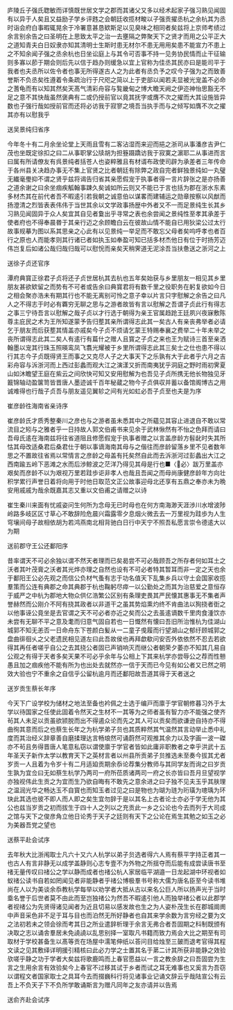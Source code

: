 <!-- { "loadSidebar": true } -->
庐陵丘子强氏聦敏而详慎既世居文学之郡而其诸父又多以经术起家子强习熟见闻固有以异于人矣且又益励子学乡评韪之会朝廷收揽材畯以子强贡擢丞杭之余杭其为丞时诣会府白事暇辄晃余于冷署意甚恳欵斯足以见臭味之相同者矣兹将上京师考绩过余言别余告之曰圣明在上思致太平之治一去壅隔之弊聚天下之贤才而用之公平正大之道知青夫白日奴隶亦知其清明士生斯时患无材尔不患无用用矣患不能宣力不患上之不知余闻子强之丞余杭也日坐讼庭上与其令可否事不持一见务协民情而止干征输则多寡以莭于期会则后先以信于趋办则缓急以宜上官称为佳丞其民亦曰是能司平于我者也夫丞所以佐令者也事无所得遂古人之为此者有丞负予之叹今子强为之而致善誉斯不负丞矣徃遵着令条疏治行于尺咫之简以上于吏部以闻若夫显被光宠盖不必命之蓍龟而有以知其然矣天髙气清彩舟容与覧畿甸之博大瞻天阙之伊迩神怡思豁无不足之意不其快哉虽然褒典有二或仍授前官以竟其抚字或膺不次之擢而大其设施皆异数也子强行哉如授前官而还将必访我于寂寥之境吾当执手而与之倾写如膺不次之擢其亦有以慰我乎

送吴景纯归省序

今年冬十有二月余坐论堂上天雨且雪有二客沾湿而来迎而挹之浙司从事潘彦吉尹仁茂也坐既定徐扣之曰二从事职掌公牍胡为担簦蹑蹻访我于寂寞之濵耶二从事进而言曰属有所请僚友有呉景纯者括苍人也姿粹雅且有材谞布政使司辟为承差者三年传命于各州县关决趋办事无不集上官贤之比者朝廷有除弊之政自完者鲜独景纯如一丸璧无纎毫璺抑不谓之贤乎兹将谒告归省其亲愿假宠于执事者得一言片辞张之是亦扬善之道余谢之曰余坐痼疾觚翰事踈久矣诚如所云则又不能已于言也括为郡在浙水东素多材杰其在前代者吾不暇逺引若我朝之诚意伯以谋畧而建辅运之勋章按察以风猷而扬澄清之烈皆表表伟伟于当世其余以文学政事扬歴中外者又不一而足景纯生长其乡习熟见闻固异于众人矣宜其自见者敻出乎寻常之表也余尝闻之景纯性至孝其承差于使者府也不得奉晨昬于其亲行迈之余顾瞻白云在彼故山情不能自已用狄梁公过太行故事规摹为图以系其思亲之心此有以见景纯一举足而不敢忘父母者矣呜呼孝也者百行之原也人而能孝则其行诸已者如执玉如奉盈可知已括多材杰他日有位于时扬芳迈伟岂复后如诸公哉归哉归哉可以慰恱而亲矣天稍霁道无泥涂吾当扶惫送之浙河之上

送徐子贞还官序

潭府典寳正徐君子贞将还子贞世居杭其去杭也五年矣始获与乡里朋友一相见其乡里朋友甚欲欵留之而势有不可者或告余曰典寳君将有数千里之役职务在躬复欲如今日之相会聚亦浩未有期其行也不能无离别可怜之意子幸以片言只字慰解之余告之曰凡人之不得志于时必有覉穷无聊之思与之游者故皆有言以慰解之吾谓子贞此行有得志之事三宁待吾言以慰解之哉子贞以才行选于朝得为亲王官属趋跄王廷夙兴夜寐敷陈尊主庇民之术为王所知遂蒙予告归塟其亲所谓得志此其一矣古人有亲丧弗举者必请乞于朋友而后获塟其情盖亦戚矣今子贞不烦请乞蒙王特赐奉襄之费举二十年未举之丧所谓得志此其二矣人有逺行有萹什之赠人且寳之子贞之来也王为赋诗三首至亲洒翰墨以宠其行珠玉照暎鸾凤飞翥光耀被于乡里所谓得志此其三矣士之仕也患不得以行其志今子贞既得贤王而事之又克尽人子之大事天下之乐孰有大于此者乎六月之吉彩舟容与泝浙河而上西过彭蠡而观大江之演漾又折而南夷犹乎洞庭之野时雨初霁夏山如沐瞻望王庭在紫云之间欣快可知又安用慰解为也吾见子贞所携无他长物独见牙籖锦轴动盈箧笥皆晋唐人墨迹诚千百年秘蔵之物今子贞俱収并蓄以备馆阁博古之用诚难得也行哉子贞吾与朋友遥见翼轸之间有光如虹必吾子贞至也夫是为序

崔彦龄徃海南省亲诗序

崔彦龄氏才质秀整秦川之彦也与之游者虽未悉其中之所藴见其容止进退自不敢以常流目之矧与之雅者乎一日持故人郭文伯甫书来见余于武林愀然有不怡之色拜而请曰吾母氏逺在海南兹将往省道阻且修愿假宠于执事者赠之以言盖彦龄方髫龀时失其所怙其母改适桑君后桑君仕于朝以事谪海南其母与之偕往而彦龄留落乡里不见者数年思之不置故往省焉以常情言之彦龄之母盖有托矣然自此而去泝浙河过彭蠡出大江之西南踰五岭下恶滩之水而后渉鲸波之茫洋乃得见其母是行也■〈必〉跋万里盖亦艰矣而彦龄不以为艰视万里若跬歩讵非孝人也哉且吾闻之而母尚康健彦龄年方向壮积学累行声誉日着将向用于时他日取范文正公故事迎母北还享有五鼎之奉亦未为晩安用戚戚为哉余既嘉其志又重以文伯甫之请赠之以诗

崔生秦川来面有忧戚姿问生何所为念母无已时母也在何方南海渺天涯渉川水增波陟岭路多岐区区寸草心不敢辞险危晨兴霜露零夕息烟火微去去一万里视为跬歩为人生穹壌间母子故相依胡为若鸿燕南北相背驰白日行中天宁不照吾私愿言崇令德逺大以为期

送前郡守王公还鄱阳序

昔率谓天不可必余独以谓不然天者理而已矣曷尝不可必哉顾吾之所存者何如耳土之沃者其叶茂膏之沃者其光烨亦理之自然也设有不可必者特其暂耳而非一定之天也余于鄱阳王公必先观之而信公负材气蚤有志于功名值天下乱集乡兵以守土会国家收揽羣策而公连有典郡之命其典郡于杭也鞠躬尽瘁一以公勤处之而其为治慈爱之意恒存于威严之中杭为郡地大物众供亿浩繁公区别有条理吏畏其严民懐其惠事无不集者声誉赫然而公刚介不阿有挠其政者以非道干之虽其势焰熏灼终不肯曲法以狥挠者衘之以他事诬公竟坐是去官谓之天不可必者亦近之矣而公之去虽逺谪数千里肉食湩饮亦未尝有无聊不平之意及耄而归意气固自若也一日慨然有懐曰吾旧所治惟杭为佳湖山城郭不知无恙否一日命舟东下苍颜白髪从一二童子曵履而行望湖山之郁纡顾城郭之盘曲徘徊乆之父老遗民相见道左曰此吾故侯也再拜歔欷问安否外依依然不忍去若欲得其再任者嗟乎自公之去其挠公者固已声销响灭而继公者朝荣夕萎亦不知其几易自公观之有得于天者多矣天果不可必乎余年与公相上下其来杭学亦尝辱公之荐而性戅愚且加之痼疾他不能有所为也出处去就然亦一信于天而已今见有如公者又已然之明效大验也宁不重余之自信乎公留杭逾月而还鄱阳故吾道其得于天者送之

送岁贡生蔡长年序

今天下广设学校为储材之地法至备也衿佩之士选于编戸而廪于学官朝修暮习外于太学以待国家之任使此固着令然天之生材不一其等为之师者虽有智力亦不能强之使齐茍其人未足以贡虽欲颕脱而出不得遏众论而先之其人可以贡矣而欲谦逊自持亦不得曲徇其意而后之也蔡生长年之为杭学弟子贠也其质粹然其气温然其言动举止悉中礼度而其治经义辞章善自磨揉理达言畅琅然可诵蔚然可观推其余力以及字画一波一磔亦不茍且务得晋唐人笔意私窃以谓使廪于学官者皆如此庸非职教者之幸乎洪武十五年圣天子新作太学以教育天下之英材言者以州县所贡弟子贠推选未至奏今拔其尤者岁贡一人且着为令岁十有二月适廹贡期余忝论荐集分教师与其同学友而询之曰岁贡生孰为宜佥曰无如蔡生杭学乃两司一府所莅质诸两司一府之长亦皆曰吾月旦望视学亦独视伟此生贡之为宜而生乃欲自晦有不敢先之意余进之曰子独不见夫玉乎其肤理之温润光华之畅达玉不自寳也而知玉者过见之曰是物也为瑚为琏为珩璜为璁瑀为环玦此其选也彼不即人而人即之矣生宜勿辞于是以其名上古者论士亦必于学无他为其公也兹当岁贡之初而拔生于四十人之列以之充贡此一乡之公论也今去而列于大司成之馆与天下之俊彦角立他日论秀于天子之廷则有天下之公论在焉生其勉之如玉之必为美器吾党之望也

送蔡平赴会试序

去年秋大比浙闱取士凡六十又六人杭学以弟子贠选者得六人焉有蔡平字持正者其一也古人有言非静无以成学盖静则心志专壹不为外物之所揺夺而后能有成尝读唐书至禇无量传叹曰禇公之学以静而成者也禇公杭人家居临平湖邉一日龙起湖中环视者如蚁禇公读书自若如罔闻见者非能静者乎禇公博极羣书号称大儒为唐名臣至今读书堆尚在人以为美谈余忝教杭学每举以劝学者大抵从古以来名公巨人所以扬声光于当时埀名誉于后世者莫不由此而至岂独禇公为然吾不暇逺引他人而独举禇公者以此郡学者视禇公为先贤得诸见闻者为近且切易以感发故也生之为人姿朴茂生长在郡城阛阓中声音采色非不足于耳与目也而泊然无所好静者也自其来学余数为言穷经之要为文之法初若未之领会徐而考其日之所业遣辞析理于余言无弗合者吾固期之科制既颁有决取之志以诵舎羣居未免譊譊以乱思别择一室取凡书籍而致力焉会大比之期至有司取材于学校甚备生以髙等贡在场屋中濡笔伸纸以荅问目给烛至三皷而退考官得其程文读之见其敷绎详明援引精核曰此必力学之士置其名于苐二计其所获非能静之效验欤嗟乎静之功于学者大矣兹将歌鹿鸣而上春官愿益以一言之教余辞之曰吾固尝为生言之生用余言有效验矣今上春官不过移其试于乡者而试之耳无难事也又奚言为吾窃以谓程文者国家取士之具耳今去而掇巍科行将见诸事业记诵文辞云乎哉陆宣公有云吾上不负天子下不负所学敢诵斯言为赠凡同年之友亦请并以告焉

送俞齐赴会试序

